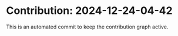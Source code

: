 # Contribution: 2024-12-24-04-42
This is an automated commit to keep the contribution graph active.
